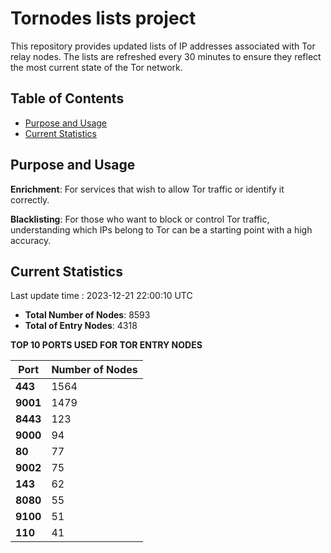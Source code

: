 # Tornodes lists project

This repository provides updated lists of IP addresses associated with Tor relay nodes. The lists are refreshed every 30 minutes to ensure they reflect the most current state of the Tor network.

## Table of Contents

- [Purpose and Usage](#purpose-and-usage)
- [Current Statistics](#current-statistics)


## Purpose and Usage

**Enrichment**: For services that wish to allow Tor traffic or identify it correctly.

**Blacklisting**: For those who want to block or control Tor traffic, understanding which IPs belong to Tor can be a starting point with a high accuracy.

## Current Statistics

Last update time : 2023-12-21 22:00:10 UTC

- **Total Number of Nodes**: 8593
- **Total of Entry Nodes**: 4318

**TOP 10 PORTS USED FOR TOR ENTRY NODES**

| **Port** | **Number of Nodes** |
|------|-----------------|
| **443**   | 1564  |
| **9001**   | 1479  |
| **8443**   | 123  |
| **9000**   | 94  |
| **80**   | 77  |
| **9002**   | 75  |
| **143**   | 62  |
| **8080**   | 55  |
| **9100**   | 51  |
| **110**   | 41  |


